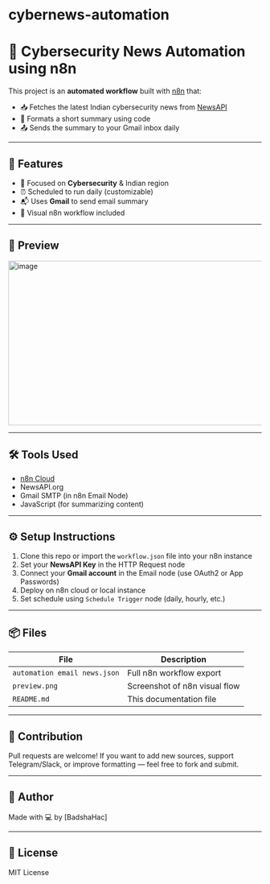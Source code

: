 # cybernews-automation
# 📰 Cybersecurity News Automation using n8n

This project is an **automated workflow** built with [n8n](https://n8n.io/) that:

- 📥 Fetches the latest Indian cybersecurity news from [NewsAPI](https://newsapi.org/)
- 🧠 Formats a short summary using code
- 📤 Sends the summary to your Gmail inbox daily

---

## 🚀 Features

- 🔐 Focused on **Cybersecurity** & Indian region
- ⏰ Scheduled to run daily (customizable)
- 📬 Uses **Gmail** to send email summary
- 📸 Visual n8n workflow included

---

## 📸 Preview

<img width="1342" height="327" alt="image" src="https://github.com/user-attachments/assets/f563e6c5-cd6e-4084-9bbd-d0df28462222" />



---

## 🛠️ Tools Used

- [n8n Cloud](https://n8n.io/)
- NewsAPI.org
- Gmail SMTP (in n8n Email Node)
- JavaScript (for summarizing content)

---

## ⚙️ Setup Instructions

1. Clone this repo or import the `workflow.json` file into your n8n instance
2. Set your **NewsAPI Key** in the HTTP Request node
3. Connect your **Gmail account** in the Email node (use OAuth2 or App Passwords)
4. Deploy on n8n cloud or local instance
5. Set schedule using `Schedule Trigger` node (daily, hourly, etc.)

---

## 📦 Files

| File          | Description                      |
|---------------|----------------------------------|
| `automation email news.json` | Full n8n workflow export         |
| `preview.png`   | Screenshot of n8n visual flow    |
| `README.md`     | This documentation file          |

---

## 🤝 Contribution

Pull requests are welcome! If you want to add new sources, support Telegram/Slack, or improve formatting — feel free to fork and submit.

---

## 📧 Author

Made with 💻 by [BadshaHac]

---

## 🔐 License

MIT License
